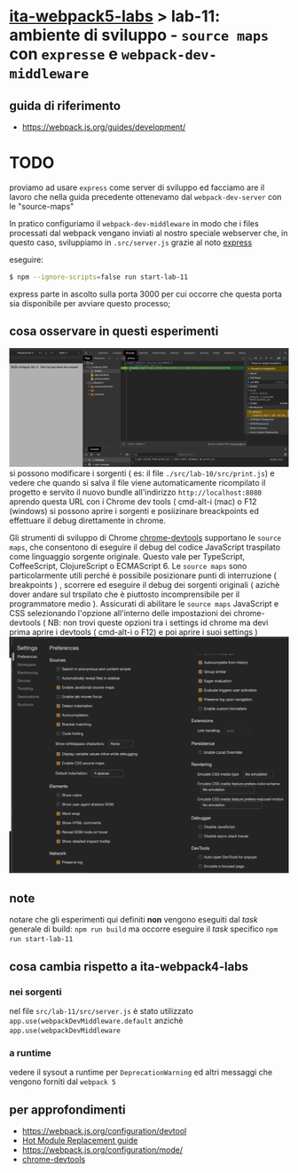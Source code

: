 # [ita-webpack5-labs](https://github.com/rondinif/ita-webpack5-labs) > **lab-11**: ambiente di sviluppo - `source maps` con `expresse` e `webpack-dev-middleware`

## guida di riferimento
- https://webpack.js.org/guides/development/

# TODO
proviamo ad usare `express` come server di sviluppo ed facciamo are il lavoro che nella guida precedente ottenevamo dal `webpack-dev-server` con le "source-maps"

In pratico configuriamo il `webpack-dev-middleware` in modo che i files processati dal webpack vengano inviati al nostro speciale webserver che, in questo caso, sviluppiamo in `.src/server.js` grazie al noto [express](https://www.npmjs.com/package/express)

eseguire: 
``` bash 
$ npm --ignore-scripts=false run start-lab-11
```
express parte in ascolto sulla porta 3000 per cui occorre che questa porta sia disponibile per avviare questo processo;

## cosa osservare in questi esperimenti
![debugging](./schermate/lab-11-a.png)
si possono modificare i sorgenti ( es: il file `./src/lab-10/src/print.js`) e vedere che quando si salva il file viene automaticamente ricompilato il progetto e servito il nuovo bundle all'indirizzo `http://localhost:8080` aprendo questa URL con i Chrome dev tools ( cmd-alt-i (mac) o F12 (windows) si possono aprire i sorgenti e posiizinare breackpoints ed effettuare il debug direttamente in chrome. 

Gli strumenti di sviluppo di Chrome [chrome-devtools](https://developers.google.com/web/tools/chrome-devtools) supportano le `source maps`, che consentono di eseguire il debug del codice JavaScript traspilato come linguaggio sorgente originale. Questo vale per  TypeScript, CoffeeScript, ClojureScript o ECMAScript 6. Le `source maps` sono particolarmente utili perché è possibile posizionare punti di interruzione ( breakpoints ) , scorrere ed eseguire il debug dei sorgenti originali ( azichè dover andare sul trspilato che è piuttosto incomprensibile per il programmatore medio ). Assicurati di abilitare le `source maps` JavaScript e CSS selezionando l'opzione all'interno delle impostazioni dei chrome-devtools ( NB: non trovi queste opzioni tra i settings id chrome ma devi prima aprire i devtools ( cmd-alt-i o F12) e poi aprire i suoi settings )
![debugging](./schermate/lab-11-b.png)

## note
notare che gli esperimenti qui definiti **non** vengono eseguiti dal *task* generale di build: `npm run build` ma occorre eseguire il *task* specifico `npm run start-lab-11`

## cosa cambia rispetto a ita-webpack4-labs
### nei sorgenti
nel file `src/lab-11/src/server.js` è stato utilizzato 
`app.use(webpackDevMiddleware.default`
anzichè 
`app.use(webpackDevMiddleware`
### a runtime
vedere il sysout a runtime per `DeprecationWarning` ed altri messaggi che vengono forniti dal
`webpack 5` 

## per approfondimenti
- https://webpack.js.org/configuration/devtool
- [Hot Module Replacement guide](https://webpack.js.org/guides/hot-module-replacement/)
- https://webpack.js.org/configuration/mode/
- [chrome-devtools](https://developers.google.com/web/tools/chrome-devtools)
